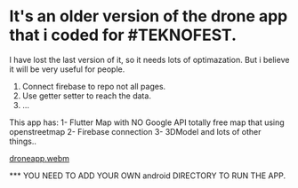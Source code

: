 # It's an older version of the drone app that i coded for #TEKNOFEST.
I have lost the last version of it, so it needs lots of optimazation.
But i believe it will be very useful for people. 
1. Connect firebase to repo not all pages.
2. Use getter setter to reach the data.
3. ...

This app has:
1- Flutter Map with NO Google API totally free map that using openstreetmap
2- Firebase connection
3- 3DModel and lots of other things..

[droneapp.webm](https://github.com/shawnvodjne/drone_app_teknofest/assets/110738491/0a7e1c99-8948-415c-b291-57cef1d4b666)


*** YOU NEED TO ADD YOUR OWN android DIRECTORY TO RUN THE APP.
